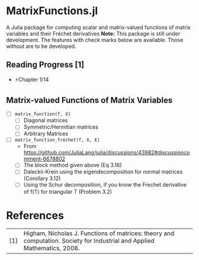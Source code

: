 # MatrixFunctions.jl
A Julia package for computing scalar and matrix-valued functions of matrix variables and their Fréchet derivatives
**Note:** This package is still under development. The features with check marks below are available. Those without are to be developed.

## Reading Progress [1]
- ⚡Chapter 1/14

## Matrix-valued Functions of Matrix Variables
- [ ] `matrix_function(f, X)`
  - [ ] Diagonal matrices
  - [ ] Symmetric/Hermitian matrices
  - [ ] Arbitrary Matrices
        
- [ ] `matrix_function_frechet(f, X, E)`
  - From https://github.com/JuliaLang/julia/discussions/43982#discussioncomment-6678802
  - [ ] The block method given above (Eq 3.16)
  - [ ] Daleckii-Krein using the eigendecomposition for normal matrices (Corollary 3.12)
  - [ ] Using the Schur decomposition, if you know the Frechet derivative of f(T) for triangular T (Problem 3.2)

# References
| | |
| --- | --- |
| [1] | Higham, Nicholas J. Functions of matrices: theory and computation. Society for Industrial and Applied Mathematics, 2008. |
